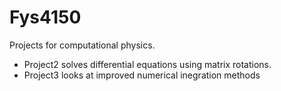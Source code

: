 # Fys4150

Projects for computational physics. 
* Project2 solves differential equations using matrix rotations.
* Project3 looks at improved numerical inegration methods
